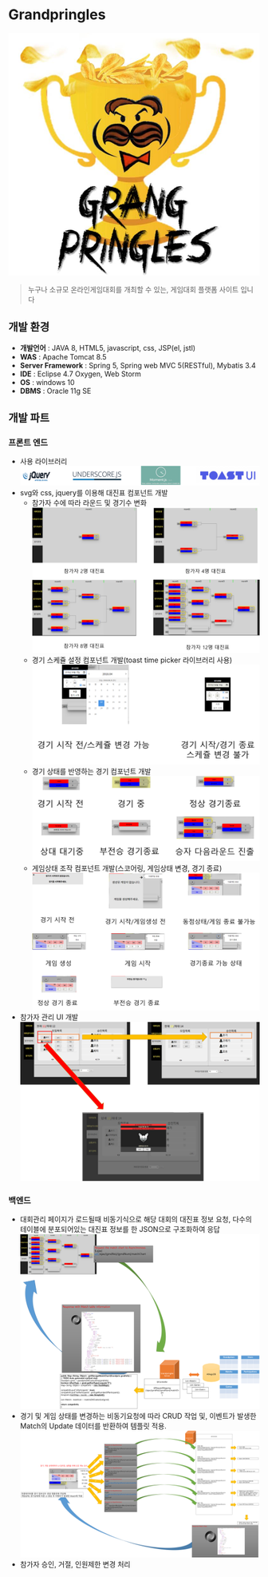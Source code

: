 # Grandpringles
![그랑 프링글스](https://github.com/OneHundredTwo/GrandPringles/blob/master/img/logo.png "그랑프링글스") 

> 누구나 소규모 온라인게임대회를 개최할 수 있는, 게임대회 플랫폼 사이트 입니다

## 개발 환경
* **개발언어** : JAVA 8, HTML5, javascript, css, JSP(el, jstl)
* **WAS** : Apache Tomcat 8.5
* **Server Framework** : Spring 5, Spring web MVC 5(RESTful), Mybatis 3.4
* **IDE** : Eclipse 4.7 Oxygen, Web Storm 
* **OS** : windows 10
* **DBMS** : Oracle 11g SE

## 개발 파트
### 프론트 엔드
* 사용 라이브러리
![jquery,underscore,moment](https://github.com/OneHundredTwo/GrandPringles/blob/master/img/front_end_libs.png "프론트엔드 라이브러리")
* svg와 css, jquery를 이용해 대진표 컴포넌트 개발
	* 참가자 수에 따라 라운드 및 경기수 변화
![match table](https://github.com/OneHundredTwo/GrandPringles/blob/master/img/match_table.png "대진표")
	* 경기 스케쥴 설정 컴포넌트 개발(toast time picker 라이브러리 사용)
![match scheduler](https://github.com/OneHundredTwo/GrandPringles/blob/master/img/match_scheduler.png "경기 일정변경")
	* 경기 상태를 반영하는 경기 컴포넌트 개발
![match status](https://github.com/OneHundredTwo/GrandPringles/blob/master/img/match_status.png "경기 상태")
	* 게임상태 조작 컴포넌트 개발(스코어링, 게임상태 변경, 경기 종료)
![game controller](https://github.com/OneHundredTwo/GrandPringles/blob/master/img/game_controller.png "게임 컨트롤러")
* 참가자 관리 UI 개발
![manage participations](https://github.com/OneHundredTwo/GrandPringles/blob/master/img/manage_participations.png "참가자 관리")

### 백엔드
* 대회관리 페이지가 로드될때 비동기식으로 해당 대회의 대진표 정보 요청, 다수의 테이블에 분포되어있는 대진표 정보를 한 JSON으로 구조화하여 응답
![server match chart](https://github.com/OneHundredTwo/GrandPringles/blob/master/img/server_match_table.png "대진표 요청응답")
* 경기 및 게임 상태를 변경하는 비동기요청에 따라 CRUD 작업 및, 이벤트가 발생한 Match의 Update 데이터를 반환하여 템플릿 적용.
![server match update](https://github.com/OneHundredTwo/GrandPringles/blob/master/img/server_match_game_controller.png "서버 경기 업데이트")
* 참가자 승인, 거절, 인원제한 변경 처리